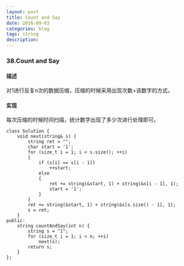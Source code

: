 ```yaml
---
layout: post
title: Count and Say
date: 2016-09-03
categories: blog
tags: string
description:
---
```


### 38.Count and Say

#### 描述

对1进行反复n次的数据压缩，压缩的时候采用出现次数+该数字的方式。

#### 实现

每次压缩的时候时间扫描，统计数字出现了多少次进行处理即可。

    class Solution {
        void next(string& s) {
            string ret = "";
            char start = '1';
            for (size_t i = 1; i < s.size(); ++i)
            {
                if (s[i] == s[i - 1])
                    ++start;
                else
                {
                    ret += string(&start, 1) + string(&s[i - 1], 1);
                    start = '1';
                }
            }
            ret += string(&start, 1) + string(&s[s.size() - 1], 1);
            s = ret;
        }
    public:
        string countAndSay(int n) {
            string s = "1";
            for (size_t i = 1; i < n; ++i)
                next(s);
            return s;
        }
    };

